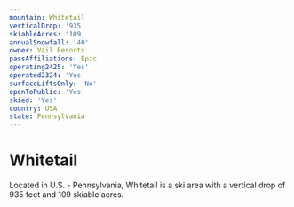 ```yaml
---
mountain: Whitetail
verticalDrop: '935'
skiableAcres: '109'
annualSnowfall: '40'
owner: Vail Resorts
passAffiliations: Epic
operating2425: 'Yes'
operated2324: 'Yes'
surfaceLiftsOnly: 'No'
openToPublic: 'Yes'
skied: 'Yes'
country: USA
state: Pennsylvania
---
```


# Whitetail

Located in U.S. - Pennsylvania, Whitetail is a ski area with a vertical drop of 935 feet and 109 skiable acres.
